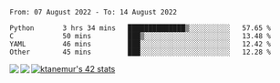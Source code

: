 <!--START_SECTION:waka-->

```text
From: 07 August 2022 - To: 14 August 2022

Python       3 hrs 34 mins   ██████████████▒░░░░░░░░░░   57.65 %
C            50 mins         ███▒░░░░░░░░░░░░░░░░░░░░░   13.48 %
YAML         46 mins         ███░░░░░░░░░░░░░░░░░░░░░░   12.42 %
Other        45 mins         ███░░░░░░░░░░░░░░░░░░░░░░   12.28 %
```

<!--END_SECTION:waka-->
<a href="https://github.com/anuraghazra/github-readme-stats">
  <img align="left" src="https://github-readme-stats.vercel.app/api?username=Tanesan&count_private=true&show_icons=true" />
<img align="left" src="https://github-readme-stats.vercel.app/api/top-langs/?username=Tanesan" />
</a>

[![ktanemur's 42 stats](https://badge42.vercel.app/api/v2/cl1wslf6s002109l771rng2w8/stats?cursusId=21&coalitionId=62)](https://github.com/JaeSeoKim/badge42)
